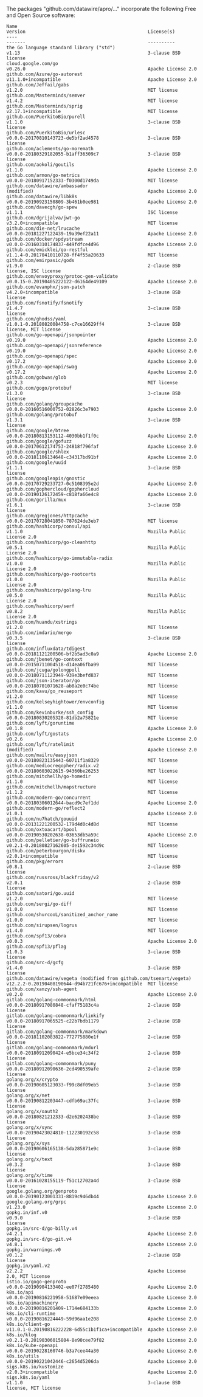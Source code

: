 The packages "github.com/datawire/apro/..." incorporate the following Free
and Open Source software:

    Name                                                                  Version                                             License(s)
    ----                                                                  -------                                             ----------
    the Go language standard library ("std")                              v1.13                                               3-clause BSD license
    cloud.google.com/go                                                   v0.26.0                                             Apache License 2.0
    github.com/Azure/go-autorest                                          v11.1.0+incompatible                                Apache License 2.0
    github.com/Jeffail/gabs                                               v1.2.0                                              MIT license
    github.com/Masterminds/semver                                         v1.4.2                                              MIT license
    github.com/Masterminds/sprig                                          v2.17.1+incompatible                                MIT license
    github.com/PuerkitoBio/purell                                         v1.1.0                                              3-clause BSD license
    github.com/PuerkitoBio/urlesc                                         v0.0.0-20170810143723-de5bf2ad4578                  3-clause BSD license
    github.com/aclements/go-moremath                                      v0.0.0-20180329182055-b1aff36309c7                  3-clause BSD license
    github.com/aokoli/goutils                                             v1.1.0                                              Apache License 2.0
    github.com/armon/go-metrics                                           v0.0.0-20180917152333-f0300d1749da                  MIT license
    github.com/datawire/ambassador                                        (modified)                                          Apache License 2.0
    github.com/datawire/libk8s                                            v0.0.0-20190923150809-3b461b0ee981                  Apache License 2.0
    github.com/davecgh/go-spew                                            v1.1.1                                              ISC license
    github.com/dgrijalva/jwt-go                                           v3.2.0+incompatible                                 MIT license
    github.com/die-net/lrucache                                           v0.0.0-20181227122439-19a39ef22a11                  Apache License 2.0
    github.com/docker/spdystream                                          v0.0.0-20160310174837-449fdfce4d96                  Apache License 2.0
    github.com/emicklei/go-restful                                        v1.1.4-0.20170410110728-ff4f55a20633                MIT license
    github.com/emirpasic/gods                                             v1.9.0                                              2-clause BSD license, ISC license
    github.com/envoyproxy/protoc-gen-validate                             v0.0.15-0.20190405222122-d6164de49109               Apache License 2.0
    github.com/evanphx/json-patch                                         v4.2.0+incompatible                                 3-clause BSD license
    github.com/fsnotify/fsnotify                                          v1.4.7                                              3-clause BSD license
    github.com/ghodss/yaml                                                v1.0.1-0.20180820084758-c7ce16629ff4                3-clause BSD license, MIT license
    github.com/go-openapi/jsonpointer                                     v0.19.0                                             Apache License 2.0
    github.com/go-openapi/jsonreference                                   v0.19.0                                             Apache License 2.0
    github.com/go-openapi/spec                                            v0.17.2                                             Apache License 2.0
    github.com/go-openapi/swag                                            v0.17.2                                             Apache License 2.0
    github.com/gobwas/glob                                                v0.2.3                                              MIT license
    github.com/gogo/protobuf                                              v1.3.0                                              3-clause BSD license
    github.com/golang/groupcache                                          v0.0.0-20160516000752-02826c3e7903                  Apache License 2.0
    github.com/golang/protobuf                                            v1.3.1                                              3-clause BSD license
    github.com/google/btree                                               v0.0.0-20180813153112-4030bb1f1f0c                  Apache License 2.0
    github.com/google/gofuzz                                              v0.0.0-20170612174753-24818f796faf                  Apache License 2.0
    github.com/google/shlex                                               v0.0.0-20181106134648-c34317bd91bf                  Apache License 2.0
    github.com/google/uuid                                                v1.1.1                                              3-clause BSD license
    github.com/googleapis/gnostic                                         v0.0.0-20170729233727-0c5108395e2d                  Apache License 2.0
    github.com/gophercloud/gophercloud                                    v0.0.0-20190126172459-c818fa66e4c8                  Apache License 2.0
    github.com/gorilla/mux                                                v1.6.1                                              3-clause BSD license
    github.com/gregjones/httpcache                                        v0.0.0-20170728041850-787624de3eb7                  MIT license
    github.com/hashicorp/consul/api                                       v1.1.0                                              Mozilla Public License 2.0
    github.com/hashicorp/go-cleanhttp                                     v0.5.1                                              Mozilla Public License 2.0
    github.com/hashicorp/go-immutable-radix                               v1.0.0                                              Mozilla Public License 2.0
    github.com/hashicorp/go-rootcerts                                     v1.0.0                                              Mozilla Public License 2.0
    github.com/hashicorp/golang-lru                                       v0.5.0                                              Mozilla Public License 2.0
    github.com/hashicorp/serf                                             v0.8.2                                              Mozilla Public License 2.0
    github.com/huandu/xstrings                                            v1.2.0                                              MIT license
    github.com/imdario/mergo                                              v0.3.5                                              3-clause BSD license
    github.com/influxdata/tdigest                                         v0.0.0-20181121200506-bf2b5ad3c0a9                  Apache License 2.0
    github.com/jbenet/go-context                                          v0.0.0-20150711004518-d14ea06fba99                  MIT license
    github.com/jcuga/golongpoll                                           v0.0.0-20180711123949-939e3befd837                  MIT license
    github.com/json-iterator/go                                           v0.0.0-20180701071628-ab8a2e0c74be                  MIT license
    github.com/kavu/go_reuseport                                          v1.2.0                                              MIT license
    github.com/kelseyhightower/envconfig                                  v1.1.0                                              MIT license
    github.com/kevinburke/ssh_config                                      v0.0.0-20180830205328-81db2a75821e                  MIT license
    github.com/lyft/goruntime                                             v0.1.8                                              Apache License 2.0
    github.com/lyft/gostats                                               v0.2.6                                              Apache License 2.0
    github.com/lyft/ratelimit                                             (modified)                                          Apache License 2.0
    github.com/mailru/easyjson                                            v0.0.0-20180823135443-60711f1a8329                  MIT license
    github.com/mediocregopher/radix.v2                                    v0.0.0-20180603022615-94360be26253                  MIT license
    github.com/mitchellh/go-homedir                                       v1.1.0                                              MIT license
    github.com/mitchellh/mapstructure                                     v1.1.2                                              MIT license
    github.com/modern-go/concurrent                                       v0.0.0-20180306012644-bacd9c7ef1dd                  Apache License 2.0
    github.com/modern-go/reflect2                                         v1.0.1                                              Apache License 2.0
    github.com/nu7hatch/gouuid                                            v0.0.0-20131221200532-179d4d0c4d8d                  MIT license
    github.com/oxtoacart/bpool                                            v0.0.0-20190530202638-03653db5a59c                  Apache License 2.0
    github.com/pelletier/go-buffruneio                                    v0.2.1-0.20180827162605-de1592c34d9c                MIT license
    github.com/peterbourgon/diskv                                         v2.0.1+incompatible                                 MIT license
    github.com/pkg/errors                                                 v0.8.1                                              2-clause BSD license
    github.com/russross/blackfriday/v2                                    v2.0.1                                              2-clause BSD license
    github.com/satori/go.uuid                                             v1.2.0                                              MIT license
    github.com/sergi/go-diff                                              v1.0.0                                              MIT license
    github.com/shurcooL/sanitized_anchor_name                             v1.0.0                                              MIT license
    github.com/sirupsen/logrus                                            v1.4.0                                              MIT license
    github.com/spf13/cobra                                                v0.0.3                                              Apache License 2.0
    github.com/spf13/pflag                                                v1.0.3                                              3-clause BSD license
    github.com/src-d/gcfg                                                 v1.4.0                                              3-clause BSD license
    github.com/datawire/vegeta (modified from github.com/tsenart/vegeta)  v12.2.2-0.20190408190644-d94b721fc676+incompatible  MIT license
    github.com/xanzy/ssh-agent                                            v0.2.0                                              Apache License 2.0
    gitlab.com/golang-commonmark/html                                     v0.0.0-20180917080848-cfaf75183c4a                  2-clause BSD license
    gitlab.com/golang-commonmark/linkify                                  v0.0.0-20180917065525-c22b7bdb1179                  2-clause BSD license
    gitlab.com/golang-commonmark/markdown                                 v0.0.0-20181102083822-772775880e1f                  2-clause BSD license
    gitlab.com/golang-commonmark/mdurl                                    v0.0.0-20180912090424-e5bce34c34f2                  2-clause BSD license
    gitlab.com/golang-commonmark/puny                                     v0.0.0-20180912090636-2cd490539afe                  2-clause BSD license
    golang.org/x/crypto                                                   v0.0.0-20190605123033-f99c8df09eb5                  3-clause BSD license
    golang.org/x/net                                                      v0.0.0-20190812203447-cdfb69ac37fc                  3-clause BSD license
    golang.org/x/oauth2                                                   v0.0.0-20180821212333-d2e6202438be                  3-clause BSD license
    golang.org/x/sync                                                     v0.0.0-20190423024810-112230192c58                  3-clause BSD license
    golang.org/x/sys                                                      v0.0.0-20190606165138-5da285871e9c                  3-clause BSD license
    golang.org/x/text                                                     v0.3.2                                              3-clause BSD license
    golang.org/x/time                                                     v0.0.0-20161028155119-f51c12702a4d                  3-clause BSD license
    google.golang.org/genproto                                            v0.0.0-20190123001331-8819c946db44                  Apache License 2.0
    google.golang.org/grpc                                                v1.23.0                                             Apache License 2.0
    gopkg.in/inf.v0                                                       v0.9.0                                              3-clause BSD license
    gopkg.in/src-d/go-billy.v4                                            v4.2.1                                              Apache License 2.0
    gopkg.in/src-d/go-git.v4                                              v4.8.1                                              Apache License 2.0
    gopkg.in/warnings.v0                                                  v0.1.2                                              2-clause BSD license
    gopkg.in/yaml.v2                                                      v2.2.2                                              Apache License 2.0, MIT license
    istio.io/gogo-genproto                                                v0.0.0-20190904133402-ee07f2785480                  Apache License 2.0
    k8s.io/api                                                            v0.0.0-20190816221958-51687e09eeea                  Apache License 2.0
    k8s.io/apimachinery                                                   v0.0.0-20190816201409-1714e684133b                  Apache License 2.0
    k8s.io/cli-runtime                                                    v0.0.0-20190816224449-59d96aa1e208                  Apache License 2.0
    k8s.io/client-go                                                      v11.0.1-0.20190816222228-6d55c1b1f1ca+incompatible  Apache License 2.0
    k8s.io/klog                                                           v0.2.1-0.20190306015804-8e90cee79f82                Apache License 2.0
    k8s.io/kube-openapi                                                   v0.0.0-20190228160746-b3a7cee44a30                  Apache License 2.0
    k8s.io/utils                                                          v0.0.0-20190221042446-c2654d5206da                  Apache License 2.0
    sigs.k8s.io/kustomize                                                 v2.0.3+incompatible                                 Apache License 2.0
    sigs.k8s.io/yaml                                                      v1.1.0                                              3-clause BSD license, MIT license
